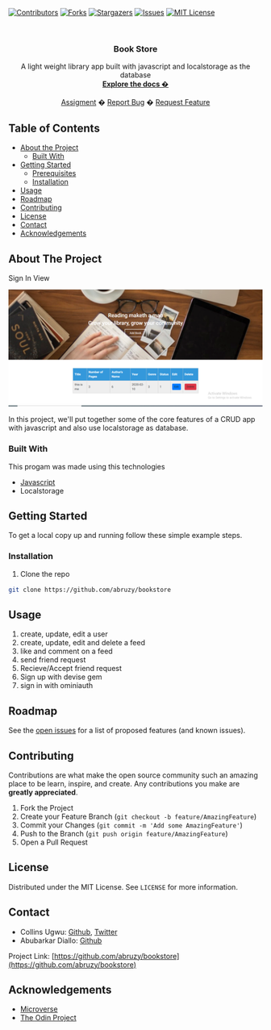 
<!-- PROJECT SHIELDS -->
<!--
*** I'm using markdown "reference style" links for readability.
*** Reference links are enclosed in brackets [ ] instead of parentheses ( ).
*** See the bottom of this document for the declaration of the reference variables
*** for contributors-url, forks-url, etc. This is an optional, concise syntax you may use.
*** https://www.markdownguide.org/basic-syntax/#reference-style-links
-->
[![Contributors][contributors-shield]][contributors-url]
[![Forks][forks-shield]][forks-url]
[![Stargazers][stars-shield]][stars-url]
[![Issues][issues-shield]][issues-url]
[![MIT License][license-shield]][license-url]



<!-- PROJECT LOGO -->
<br />
<p align="center">
  <h3 align="center">Book Store</h3>
  <p align="center">
   A light weight library app built with javascript and localstorage as the database
    <br />
    <a href="https://github.com/abruzy/bookstore/blob/master/README.md"><strong>Explore the docs �</strong></a>
    <br />
    <br />
    <a href="https://www.theodinproject.com/courses/ruby-programming/lessons/advanced-building-blocks.">Assigment</a>
    �
    <a href="https://github.com/abruzy/bookstore/issues">Report Bug</a>
    �
    <a href="https://github.com/abruzy/bookstore/issues">Request Feature</a>
  </p>
</p>



<!-- TABLE OF CONTENTS -->
## Table of Contents

* [About the Project](#about-the-project)
  * [Built With](#built-with)
* [Getting Started](#getting-started)
  * [Prerequisites](#prerequisites)
  * [Installation](#installation)
* [Usage](#usage)
* [Roadmap](#roadmap)
* [Contributing](#contributing)
* [License](#license)
* [Contact](#contact)
* [Acknowledgements](#acknowledgements)



<!-- ABOUT THE PROJECT -->
## About The Project
<p>Sign In View</p>
<img src="./img/bookstore.png">

<!-- [![Product Name Screen Shot][product-screenshot]](https://example.com) -->

In this project, we'll put together some of the core features of a CRUD app with javascript and also use localstorage as database.

### Built With
This progam was made using this technologies
* [Javascript](https://developer.mozilla.org/en-US/docs/Web/JavaScript)
* Localstorage


<!-- GETTING STARTED -->
## Getting Started

To get a local copy up and running follow these simple example steps.

### Installation

<!-- 1. Get a free API Key at [https://example.com](https://example.com) -->
1. Clone the repo
```sh
git clone https://github.com/abruzy/bookstore
```

<!-- USAGE EXAMPLES -->
## Usage
1. create, update, edit a user
2. create, update, edit and delete a feed
3. like and comment on a feed
4. send friend request
5. Recieve/Accept friend request
6. Sign up with devise gem
7. sign in with ominiauth


<!-- ROADMAP -->
## Roadmap

See the [open issues](https://github.com/abruzy/bookstore/issues) for a list of proposed features (and known issues).


<!-- CONTRIBUTING -->
## Contributing

Contributions are what make the open source community such an amazing place to be learn, inspire, and create. Any contributions you make are **greatly appreciated**.

1. Fork the Project
2. Create your Feature Branch (`git checkout -b feature/AmazingFeature`)
3. Commit your Changes (`git commit -m 'Add some AmazingFeature'`)
4. Push to the Branch (`git push origin feature/AmazingFeature`)
5. Open a Pull Request



<!-- LICENSE -->
## License

Distributed under the MIT License. See `LICENSE` for more information.


<!-- CONTACT -->
## Contact


* Collins Ugwu: [Github](https://github.com/collinsugwu), [Twitter](https://twitter.com/collinsugwu_me)
* Abubarkar Diallo: [Github](https://github.com/abruzy)

Project Link: [https://github.com/abruzy/bookstore](https://github.com/abruzy/bookstore)

<!-- ACKNOWLEDGEMENTS -->
## Acknowledgements
* [Microverse](https://www.microverse.org/)
* [The Odin Project](https://www.theodinproject.com/)




<!-- MARKDOWN LINKS & IMAGES -->
<!-- https://www.markdownguide.org/basic-syntax/#reference-style-links -->
[contributors-shield]: https://img.shields.io/github/contributors/abruzy/bookstore
[contributors-url]: https://github.com/abruzy/bookstore/graphs/contributors
[forks-shield]: https://img.shields.io/github/forks/abruzy/bookstore
[forks-url]: https://github.com/abruzy/bookstore/network/members
[stars-shield]: https://img.shields.io/github/stars/abruzy/bookstore
[stars-url]: https://github.com/abruzy/bookstore/stargazers
[issues-shield]: https://img.shields.io/github/issues/abruzy/bookstore
[issues-url]: https://github.com/abruzy/bookstore/issues
[license-shield]: https://img.shields.io/github/license/abruzy/bookstore
[license-url]: https://github.com/abruzy/bookstore/blob/master/LICENSE.txt

